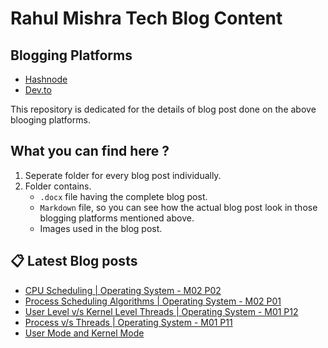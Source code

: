 # Rahul Mishra Tech Blog Content

## Blogging Platforms
- [Hashnode](https://programmingport.hashnode.dev/)
- [Dev.to](https://dev.to/rahulmishra05)

This repository is dedicated for the details of blog post done on the above blooging platforms.

## What you can find here ?
1. Seperate folder for every blog post individually.
2. Folder contains.
    - `.docx` file having the complete blog post.
    - `Markdown` file, so you can see how the actual blog post look in those blogging platforms mentioned above.
    - Images used in the blog post.

## 📋 Latest Blog posts
<!-- BLOG-POST-LIST:START -->
- [CPU Scheduling | Operating System - M02 P02](https://dev.to/rahulmishra05/cpu-scheduling-operating-system-m02-p02-2e4d)
- [Process Scheduling Algorithms | Operating System - M02 P01](https://dev.to/rahulmishra05/process-scheduling-algorithms-operating-system-m02-p01-502l)
- [User Level v/s Kernel Level Threads | Operating System - M01 P12](https://dev.to/rahulmishra05/user-level-v-s-kernel-level-threads-operating-system-m01-p12-4eb7)
- [Process v/s Threads | Operating System - M01 P11](https://dev.to/rahulmishra05/process-v-s-threads-operating-system-m01-p11-35od)
- [User Mode and Kernel Mode](https://dev.to/rahulmishra05/user-mode-and-kernel-mode-2bm7)
<!-- BLOG-POST-LIST:END -->

